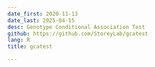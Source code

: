 ```yaml
---
date_first: 2020-11-13
date_last: 2025-04-15
desc: Genotype Conditional Association Test
github: https://github.com/StoreyLab/gcatest
lang: R
title: gcatest

---
```

